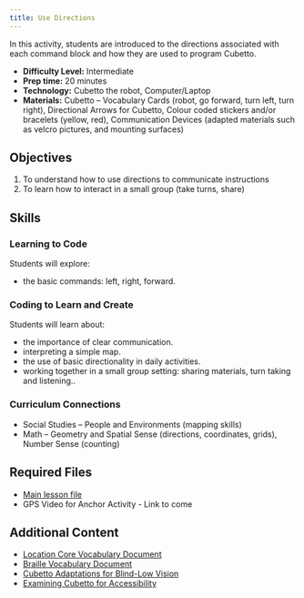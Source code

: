 ```yaml
---
title: Use Directions
---
```


In this activity, students are introduced to the directions associated with each command block and how they are used to program Cubetto.

- **Difficulty Level:** Intermediate
- **Prep time:** 20 minutes
- **Technology:** Cubetto the robot, Computer/Laptop
- **Materials:** Cubetto – Vocabulary Cards (robot, go forward, turn left, turn right), Directional Arrows for Cubetto, Colour coded stickers and/or bracelets (yellow, red), Communication Devices (adapted materials such as velcro pictures, and mounting surfaces)

## Objectives

1. To understand how to use directions to communicate instructions
2. To learn how to interact in a small group (take turns, share)

## Skills

### Learning to Code

Students will explore:

* the basic commands: left, right, forward.

### Coding to Learn and Create

Students will learn about:

* the importance of clear communication.
* interpreting a simple map.
* the use of basic directionality in daily activities.
* working together in a small group setting: sharing materials, turn taking and listening..

### Curriculum Connections

* Social Studies – People and Environments (mapping skills)
* Math – Geometry and Spatial Sense (directions, coordinates, grids), Number Sense (counting)

## Required Files

* [Main lesson file](./Cubetto-Lesson_2-USE_DIRECTIONS.pdf)
* GPS Video for Anchor Activity - Link to come

## Additional Content

* [Location Core Vocabulary Document](./Cubetto_36_Location_Core_with_Basic_Fringe_Vocabulary_(OR).pdf)
* [Braille Vocabulary Document](./Cubetto_Braille_Vocabulary_List.docx)
* [Cubetto Adaptations for Blind-Low Vision](./Cubetto_-_Adaptations)
* [Examining Cubetto for Accessibility](./Cubetto-Examining_Cubetto_for_Accessibility.pdf)

